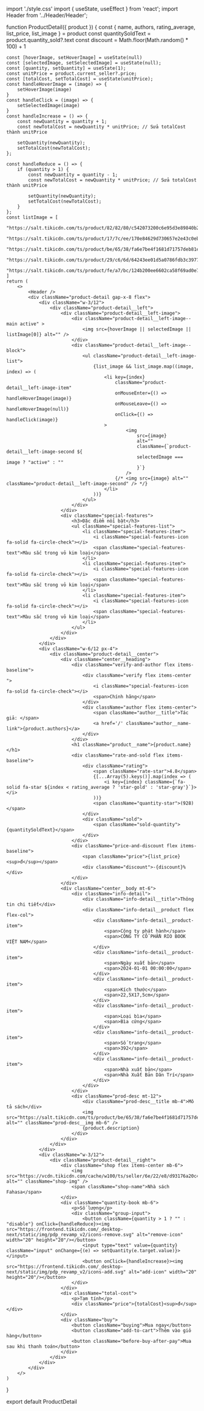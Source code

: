 


import './style.css'
import { useState, useEffect } from 'react';
import Header from '../Header/Header';

function ProductDetail({ product }) {
    const { name, authors, rating_average, list_price, list_image } = product
    const quantitySoldText = product.quantity_sold?.text
    const discount = Math.floor(Math.random() * 100) + 1

    const [hoverImage, setHoverImage] = useState(null)
    const [selectedImage, setSelectedImage] = useState(null);
    const [quantity, setQuantity] = useState(1);
    const unitPrice = product.current_seller?.price;
    const [totalCost, setTotalCost] = useState(unitPrice);
    const handleHoverImage = (image) => {
        setHoverImage(image)
    }
    const handleClick = (image) => {
        setSelectedImage(image)
    }
    const handleIncrease = () => {
        const newQuantity = quantity + 1;
        const newTotalCost = newQuantity * unitPrice; // Sửa totalCost thành unitPrice
    
        setQuantity(newQuantity);
        setTotalCost(newTotalCost);
    };
    
    const handleReduce = () => {
        if (quantity > 1) {
            const newQuantity = quantity - 1;
            const newTotalCost = newQuantity * unitPrice; // Sửa totalCost thành unitPrice
    
            setQuantity(newQuantity);
            setTotalCost(newTotalCost);
        }
    };
    const listImage = [
        "https://salt.tikicdn.com/ts/product/82/82/80/c542073200c6e95d3e89840b2f41ce2e.jpg",
        "https://salt.tikicdn.com/ts/product/17/7c/ee/170e84629d730657e2e43c0ebaae4fb6.jpg",
        "https://salt.tikicdn.com/ts/product/be/65/38/fa6e7be4f1681d71757deb81edf00ac7.jpg",
        "https://salt.tikicdn.com/ts/product/29/c6/6d/64243ee01d5a0786fdb3c3977ec9c63e.jpg",
        "https://salt.tikicdn.com/ts/product/fe/a7/bc/124b200ee6602ca58f69ad0e7f30e8d4.jpg"
    ]
    return (
        <>
            <Header />
            <div className="product-detail gap-x-8 flex">
                <div className="w-3/12">
                    <div className="product-detail__left">
                        <div className="product-detail__left-image">
                            <div className="product-detail__left-image--main active" >
                                <img src={hoverImage || selectedImage || listImage[0]} alt="" />
                            </div>
                            <div className="product-detail__left-image--block">
                                <ul className="product-detail__left-image-list">
                                    {list_image && list_image.map((image, index) => (
                                        <li key={index} 
                                            className="product-detail__left-image-item"
                                            onMouseEnter={() => handleHoverImage(image)}
                                            onMouseLeave={() => handleHoverImage(null)}
                                            onClick={() => handleClick(image)}
                                        >
                                                <img
                                                    src={image}
                                                    alt=""
                                                    className={`product-detail__left-image-second ${
                                                    selectedImage === image ? "active" : ""
                                                    }`}
                                                />
                                            {/* <img src={image} alt="" className="product-detail__left-image-second" /> */}
                                        </li>
                                    ))}
                                </ul>
                            </div>
                        </div>
                        <div className="special-features">
                            <h3>Đặc điểm nổi bật</h3>
                            <ul className="special-features-list">
                                <li className="special-features-item">
                                    <i className="special-features-icon fa-solid fa-circle-check"></i>
                                    <span className="special-features-text">Màu sắc trong vỏ kim loại</span>
                                </li>
                                <li className="special-features-item">
                                    <i className="special-features-icon fa-solid fa-circle-check"></i>
                                    <span className="special-features-text">Màu sắc trong vỏ kim loại</span>
                                </li>
                                <li className="special-features-item">
                                    <i className="special-features-icon fa-solid fa-circle-check"></i>
                                    <span className="special-features-text">Màu sắc trong vỏ kim loại</span>
                                </li>
                            </ul>
                        </div>
                    </div>
                </div>
                <div className="w-6/12 px-4">
                    <div className="product-detail__center">
                        <div className="center__heading">
                            <div className="verify-and-author flex items-baseline">
                                <div className="verify flex items-center ">
                                    <i className="special-features-icon fa-solid fa-circle-check"></i>
                                    <span>Chính hãng</span>
                                </div>
                                <div className="author flex items-center">
                                    <span className="author__title">Tác giả: </span>
                                    <a href='/' className="author__name-link">{product.authors}</a>
                                </div>
                            </div>
                            <h1 className="product__name">{product.name}</h1>
                            <div className="rate-and-sold flex items-baseline">
                                <div className="rating">
                                    <span className="rate-star">4.8</span>
                                    {[...Array(5).keys()].map(index => (
                                        <i key={index} className={`fa-solid fa-star ${index < rating_average ? 'star-gold' : 'star-gray'}`}></i>
                                    ))}
                                    <span className="quantity-star">(928)</span>
                                </div>
                                <div className="sold">
                                    <span className="sold-quantity">{quantitySoldText}</span>
                                </div>
                            </div>
                            <div className="price-and-discount flex items-baseline">
                                <span className="price">{list_price}<sup>đ</sup></span>
                                <div className="discount">-{discount}%</div>
                            </div>
                        </div>
                        <div className="center__body mt-6">
                            <div className="info-detail">
                                <div className="info-detail__title">Thông tin chi tiết</div>
                                <div className="info-detail__product flex flex-col">
                                    <div className="info-detail__product-item">
                                        <span>Công ty phát hành</span>
                                        <span>CÔNG TY CỔ PHẦN RIO BOOK VIỆT NAM</span>
                                    </div>
                                    <div className="info-detail__product-item">
                                        <span>Ngày xuất bản</span>
                                        <span>2024-01-01 00:00:00</span>
                                    </div>
                                    <div className="info-detail__product-item">
                                        <span>Kích thước</span>
                                        <span>22,5X17,5cm</span>
                                    </div>
                                    <div className="info-detail__product-item">
                                        <span>Loại bìa</span>
                                        <span>Bìa cứng</span>
                                    </div>
                                    <div className="info-detail__product-item">
                                        <span>Số trang</span>
                                        <span>392</span>
                                    </div>
                                    <div className="info-detail__product-item">
                                        <span>Nhà xuất bản</span>
                                        <span>Nhà Xuất Bản Dân Trí</span>
                                    </div>
                                </div>
                            </div>
                            <div className="prod-desc mt-12">
                                <div className="prod-desc__title mb-4">Mô tả sách</div>
                                <img src="https://salt.tikicdn.com/ts/product/be/65/38/fa6e7be4f1681d71757deb81edf00ac7.jpg" alt="" className="prod-desc__img mb-6" />
                                {product.description}
                            </div>
                        </div>
                    </div>
                </div>
                <div className="w-3/12">
                    <div className="product-detail__right">
                        <div className="shop flex items-center mb-6">
                            <img src="https://vcdn.tikicdn.com/cache/w100/ts/seller/6e/22/e8/d93176a20c412291b6ce538508af25c2.jpg" alt="" className="shop-img" />
                            <span className="shop-name">Nhà sách Fahasa</span>
                        </div>
                        <div className="quantity-book mb-6">
                            <p>Số lượng</p>
                            <div className="group-input">
                                <button className={quantity > 1 ? "" : "disable"} onClick={handleReduce}><img src="https://frontend.tikicdn.com/_desktop-next/static/img/pdp_revamp_v2/icons-remove.svg" alt="remove-icon" width="20" height="20"/></button>
                                <input type="text" value={quantity} className="input" onChange={(e) => setQuantity(e.target.value)}></input>
                                <button onClick={handleIncrease}><img src="https://frontend.tikicdn.com/_desktop-next/static/img/pdp_revamp_v2/icons-add.svg" alt="add-icon" width="20" height="20"/></button>
                            </div>
                        </div>
                        <div className="total-cost">
                            <p>Tạm tính</p>
                            <div className="price">{totalCost}<sup>đ</sup></div>
                        </div>
                        <div className="buy">
                            <button className="buying">Mua ngay</button>
                            <button className="add-to-cart">Thêm vào giỏ hàng</button>
                            <button className="before-buy-after-pay">Mua sau khi thanh toán</button>
                        </div>
                    </div>
                </div>
            </div>
        </>
    )
}

export default ProductDetail